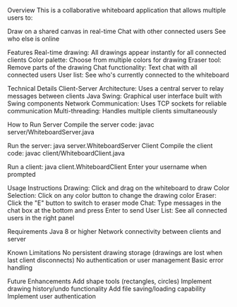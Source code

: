 Overview
This is a collaborative whiteboard application that allows multiple users to:

Draw on a shared canvas in real-time
Chat with other connected users
See who else is online

Features
Real-time drawing: All drawings appear instantly for all connected clients
Color palette: Choose from multiple colors for drawing
Eraser tool: Remove parts of the drawing
Chat functionality: Text chat with all connected users
User list: See who's currently connected to the whiteboard

Technical Details
Client-Server Architecture: Uses a central server to relay messages between clients
Java Swing: Graphical user interface built with Swing components
Network Communication: Uses TCP sockets for reliable communication
Multi-threading: Handles multiple clients simultaneously

How to Run
Server
Compile the server code:
javac server/WhiteboardServer.java

Run the server:
java server.WhiteboardServer
Client
Compile the client code:
javac client/WhiteboardClient.java

Run a client:
java client.WhiteboardClient
Enter your username when prompted

Usage Instructions
Drawing: Click and drag on the whiteboard to draw
Color Selection: Click on any color button to change the drawing color
Eraser: Click the "E" button to switch to eraser mode
Chat: Type messages in the chat box at the bottom and press Enter to send
User List: See all connected users in the right panel

Requirements
Java 8 or higher
Network connectivity between clients and server

Known Limitations
No persistent drawing storage (drawings are lost when last client disconnects)
No authentication or user management
Basic error handling

Future Enhancements
Add shape tools (rectangles, circles)
Implement drawing history/undo functionality
Add file saving/loading capability
Implement user authentication
